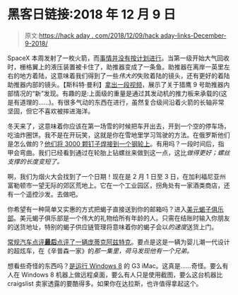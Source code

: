# 黑客日链接:2018 年 12 月 9 日

> 原文:[https://hack aday . com/2018/12/09/hack aday-links-December-9-2018/](https://hackaday.com/2018/12/09/hackaday-links-december-9-2018/)

SpaceX 本周发射了一枚火箭，而[事情并没有按计划进行](https://www.youtube.com/watch?v=SMIc4tZPBaA)。当第一级开始大气回收时，栅格翼上的液压装置被卡住了，助推器变成了一条鱼。助推器在离岸一英里左右的地方着陆，这意味着我们得到了一些*伟大的*失败着陆的镜头，还有更好的着陆助推器内部的镜头。【斯科特·曼利】[拿出一段视频](https://www.youtube.com/watch?v=EH1nyPIvLjI)，展示了关于猎鹰 9 号助推器内部情况的“新”发现。有趣的是:上面级的重量是通过其发动机的推力板来承载的(这是有道理的……)。有很多气动的东西在进行，虽然复合级间沿着火箭的长轴非常坚固，但它不喜欢被摔进海洋。

冬天来了，这意味着你应该在第一场雪的时候把车开出去，开到一个空的停车场，吃油炸圈饼。我不是在开玩笑，这就是你在雪地里学习驾驶的方法。在俄罗斯他们是怎么做的？[他们将 3000 颗钉子焊接到一个钢轮上](https://www.youtube.com/watch?v=idLoI5nyQ-U)。有用吗？一段时间后，指甲会弯曲。我们已经看到通过在轮胎上钻螺丝来做到这一点，这比*做得更好；螺丝支撑的长度变短了。*

啊，我们为烟火大会找到了一个日期！现在是 2 月 1 日至 3 日，在加利福尼亚州富勒顿市一望无际的郊区荒地上。它在一个工业园区，拐角处有一家酒类商店，还有一个遥控沙发。去做吧。

你希望有一种简单又实惠的方式把蝎子直接送到你的邮箱吗？进入[美元蝎子俱乐部](https://dollarscorpionclub.com/)。美元蝎子俱乐部是一个伟大的礼物给所有年龄的人。只需在结账时输入你朋友的送货地址，特别的蝎子供应链管理将意味着你的蝎子会以*的速度*送货上门。

[常规汽车点评**最后**点评了一辆庞蒂克阿兹特克](https://www.youtube.com/watch?v=2ckJHvOk_30)。要点是这是一辆为婴儿潮一代设计的超炫车，在《辛普森一家》的*那一集里，荷马发现他有一个兄弟。*

想看些奇怪的东西吗？[是运行 Windows 8](https://dallas.craigslist.org/dal/sys/d/1999-apple-imac-g3-white/6757299269.html) 的 G3 iMac。这真是……奇怪。要么有人在 Windows 8 机器上做远程桌面，要么有人只是使用截图，要么这台机器比 craigslist 卖家透露的要酷得多。如果你在达拉斯，也许值得拿起这个。